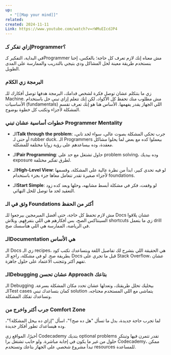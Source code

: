 ```yaml
---
up:
  - "[[Map your mind]]"
related: 
created: 2024-11-11
Link: https://www.youtube.com/watch?v=rWMuEIcdJP4
---
```


### إزاي تفكر كـProgrammer؟
في البداية، التفكير كـProgrammer مش معناه إنك لازم تعرف كل حاجة؛ بالعكس، إحنا بنستخدم طريقة معينة لحل المشاكل ودي بتيجي بالتدريب والممارسة على المدى الطويل.

### البرمجة زي الكلام
زي ما بتتكلم عشان توصل فكرة لشخص قدامك، البرمجة هدفها توصل أفكارك للـ Machine. 
مش مطلوب منك تحفظ كل الأكواد، لكن إنك تتعلم إزاي تبني حل باستخدام الأساسيات (fundamentals) اللي الجهاز يقدر يفهمها. 
الأساس هنا هو إنك تعرف تقسم المشكلة لأجزاء وتكتب كل خطوة بوضوح.

### خطوات أساسية عشان تبني Programmer Mentality
- الـ**Talk through the problem**: جرب تحكي المشكلة بصوت عالي، سواء لحد تاني، أو حتى لـ rubber duck. 
  الـ Programmers بيعملوا كده مع بعض لما يحلوا مشاكل معقدة، وده بيساعدهم على رؤية زوايا مختلفة للمشكلة.
  
- الـ**Pair Programming**: حاول تشتغل مع حد على problem solving، وده بيديك exposure لطرق تفكير مختلفة.

- الـ**High-Level View**: لو فيه تحدي كبير، ابدأ من نظرة عالية على المشكلة، وقسمها لأجزاء صغيرة تقدر تتعامل معاها جزء بجزء باستخدام foundations.

- الـ**Start Simple**: لو وقفت، فكر في مشكلة أبسط مشابهه، وحلها وبعد كده زود التعقيد لحد ما توصل للحل النهائي.

### وثق في الـ Foundations أكتر من الحفظ
مش لازم تحفظ كل حاجة، حتى أفضل المبرمجين بيرجعوا للـ Docs عشان يلاقوا السينتاكس الصح، بس أفكارهم هي اللي بتفرقهم. 
وبلاش shortcuts زي ما بتعمل drill في الرياضة، الممارسة هي اللي هتأسسك صح.

### الـDocumentation هي الأساس
الـ Docs زي الـ recipes، هي الحقيقة اللي بتشرح لك تفاصيل اللغة وبتساعدك تكتب كود بطريقة صح. 
لو في مشكلة، راجع الـ Docs قبل ما تجري على Stack Overflow، عشان تفهم أكتر وتتجنب الاعتماد على حلول جاهزة.

### الـDebugging عشان تحسن Approach بتاعك
الـ Debugging بيخليك تحلل طريقتك، وتعدلها عشان تحدد مكان المشكلة بسرعة.
الـTest cases كمان بتساعدك تبني solution يتماشى مع اللي المستخدم محتاجه، وتساعدك تفكك المشكلة.

### جرب أكتر واخرج من Comfort Zone
لما تجرب حاجة جديدة، بدل ما تسأل "هل ده صح؟"، اسأل "إزاي ده بيحل المشكلة؟"، وده هيساعدك تطور أفكار جديدة.

أخيرًا، المواقع زي Codecademy بتديك optional problems تقدر تتمرن فيها وتبتكر حلول من غير ما يكون في إجابة مباشرة. 
ولو حابب تشتغل برا Codecademy، ممكن تبدأ مشروع شخصي على الجهاز بتاعك وتستخدم resources للمساعدة.

